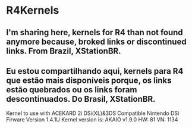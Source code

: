 # R4Kernels
I'm sharing here, kernels for R4 than not found anymore because, broked links or discontinued links.
From Brazil, XStationBR.
-----------------------------------------------------------------------------------------------
Eu estou compartilhando aqui, kernels para R4 que estão mais disponíveis porque, os links estão quebrados ou os links foram descontinuados.
Do Brasil, XStationBR.
-----------------------------------------------------------------------------------------------
Kernel to use with
ACEKARD 2i
DSi(XL)&3DS
Compatible
Nintendo DSi Firware Version 1.4.1U
Kernel version is: AKAIO v1.9.0 HW: 81 VN: 1134
